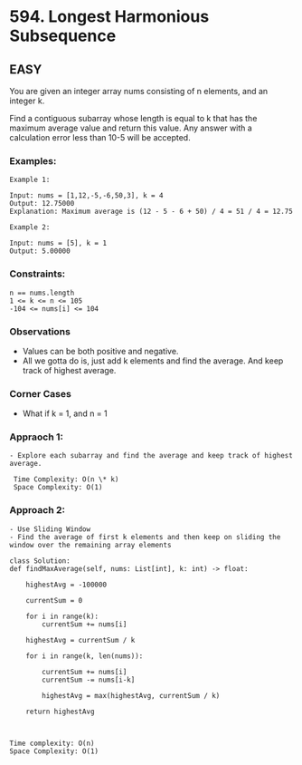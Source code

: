 # 594. Longest Harmonious Subsequence

## EASY

You are given an integer array nums consisting of n elements, and an integer k.

Find a contiguous subarray whose length is equal to k that has the maximum average value and return this value. Any answer with a calculation error less than 10-5 will be accepted.

### Examples:

```
Example 1:

Input: nums = [1,12,-5,-6,50,3], k = 4
Output: 12.75000
Explanation: Maximum average is (12 - 5 - 6 + 50) / 4 = 51 / 4 = 12.75
```

```
Example 2:

Input: nums = [5], k = 1
Output: 5.00000
```

### Constraints:

```
n == nums.length
1 <= k <= n <= 105
-104 <= nums[i] <= 104
```

### Observations

- Values can be both positive and negative.
- All we gotta do is, just add k elements and find the average. And keep track of highest average.

### Corner Cases

- What if k = 1, and n = 1

### Appraoch 1:

```
- Explore each subarray and find the average and keep track of highest average.

 Time Complexity: O(n \* k)
 Space Complexity: O(1)
```

### Approach 2:

    - Use Sliding Window
    - Find the average of first k elements and then keep on sliding the window over the remaining array elements

    class Solution:
    def findMaxAverage(self, nums: List[int], k: int) -> float:

        highestAvg = -100000

        currentSum = 0

        for i in range(k):
            currentSum += nums[i]

        highestAvg = currentSum / k

        for i in range(k, len(nums)):

            currentSum += nums[i]
            currentSum -= nums[i-k]

            highestAvg = max(highestAvg, currentSum / k)

        return highestAvg



    Time complexity: O(n)
    Space Complexity: O(1)
